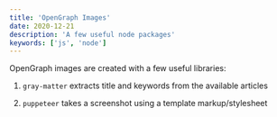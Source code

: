 ```yaml
---
title: 'OpenGraph Images'
date: 2020-12-21
description: 'A few useful node packages'
keywords: ['js', 'node']
---
```


OpenGraph images are created with a few useful libraries:

1. `gray-matter` extracts title and keywords from the available articles

2. `puppeteer` takes a screenshot using a template markup/stylesheet
